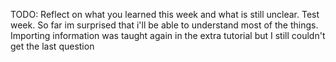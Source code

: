 TODO: Reflect on what you learned this week and what is still unclear.
Test week. So far im surprised that i'll be able to understand most of the things.
Importing information was taught again in the extra tutorial but I still couldn't get the last question
